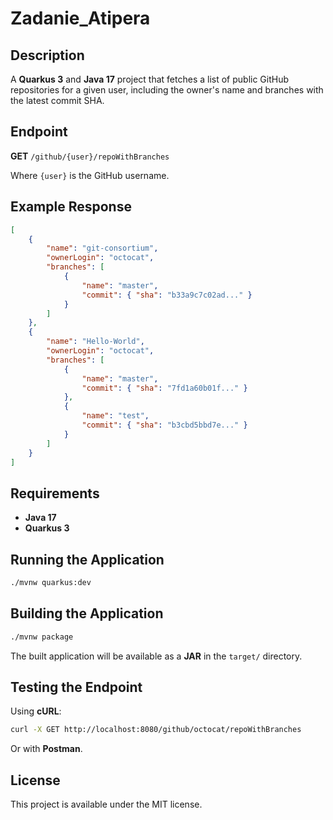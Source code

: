 # Zadanie_Atipera

## Description

A **Quarkus 3** and **Java 17** project that fetches a list of public GitHub repositories for a given user, including the owner's name and branches with the latest commit SHA.

## Endpoint

**GET** `/github/{user}/repoWithBranches`

Where `{user}` is the GitHub username.

## Example Response

```json
[
    {
        "name": "git-consortium",
        "ownerLogin": "octocat",
        "branches": [
            {
                "name": "master",
                "commit": { "sha": "b33a9c7c02ad..." }
            }
        ]
    },
    {
        "name": "Hello-World",
        "ownerLogin": "octocat",
        "branches": [
            {
                "name": "master",
                "commit": { "sha": "7fd1a60b01f..." }
            },
            {
                "name": "test",
                "commit": { "sha": "b3cbd5bbd7e..." }
            }
        ]
    }
]
```

## Requirements

- **Java 17**
- **Quarkus 3**

## Running the Application

```sh
./mvnw quarkus:dev
```

## Building the Application

```sh
./mvnw package
```

The built application will be available as a **JAR** in the `target/` directory.

## Testing the Endpoint

Using **cURL**:

```sh
curl -X GET http://localhost:8080/github/octocat/repoWithBranches
```

Or with **Postman**.

## License

This project is available under the MIT license.

